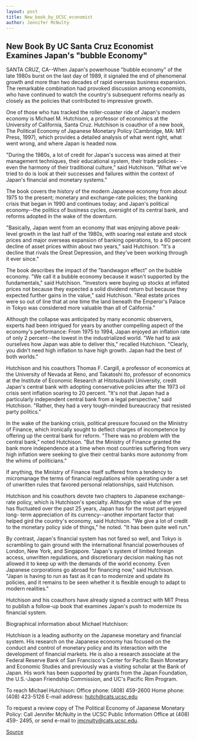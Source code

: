 ```yaml
---
layout: post
title: New_book_by_UCSC_economist
author: Jennifer McNulty
---
```


## New Book By UC Santa Cruz Economist Examines Japan's "bubble Economy"

SANTA CRUZ, CA--When Japan's powerhouse "bubble economy" of the late  1980s burst on the last day of 1989, it signaled the end of phenomenal  growth and more than two decades of rapid overseas business expansion. The  remarkable combination had provoked discussion among economists, who have  continued to watch the country's subsequent reforms nearly as closely as the  policies that contributed to impressive growth.

One of those who has tracked the roller-coaster ride of Japan's modern  economy is Michael M. Hutchison, a professor of economics at the University  of California, Santa Cruz. Hutchison is coauthor of a new book, The Political  Economy of Japanese Monetary Policy (Cambridge, MA: MIT Press, 1997),  which provides a detailed analysis of what went right, what went wrong, and  where Japan is headed now.

"During the 1980s, a lot of credit for Japan's success was aimed at  their management techniques, their educational system, their trade policies- -even the harmony of their traditional culture," said Hutchison. "What we've  tried to do is look at their successes and failures within the context of  Japan's financial and monetary systems."

The book covers the history of the modern Japanese economy from about  1975 to the present; monetary and exchange-rate policies; the banking crisis  that began in 1990 and continues today; and Japan's political economy--the  politics of business cycles, oversight of its central bank, and reforms  adopted in the wake of the downturn.

"Basically, Japan went from an economy that was enjoying above peak- level growth in the last half of the 1980s, with soaring real estate and stock  prices and major overseas expansion of banking operations, to a 60 percent  decline of asset prices within about two years," said Hutchison. "It's a decline  that rivals the Great Depression, and they've been working through it ever  since."

The book describes the impact of the "bandwagon effect" on the bubble  economy. "We call it a bubble economy because it wasn't supported by the  fundamentals," said Hutchison. "Investors were buying up stocks at inflated  prices not because they expected a solid dividend return but because they  expected further gains in the value," said Hutchison. "Real estate prices were  so out of line that at one time the land beneath the Emperor's Palace in Tokyo  was considered more valuable than all of California."

Although the collapse was anticipated by many economic observers,  experts had been intrigued for years by another compelling aspect of the  economy's performance: From 1975 to 1994, Japan enjoyed an inflation rate  of only 2 percent--the lowest in the industrialized world. "We had to ask  ourselves how Japan was able to deliver this," recalled Hutchison. "Clearly,  you didn't need high inflation to have high growth. Japan had the best of both  worlds."

Hutchison and his coauthors Thomas F. Cargill, a professor of economics  at the University of Nevada at Reno, and Takatoshi Ito, professor of  economics at the Institute of Economic Research at Hitotsubashi University,  credit Japan's central bank with adopting conservative policies after the  1973 oil crisis sent inflation soaring to 20 percent. "It's not that Japan had a  particularly independent central bank from a legal perspective," said  Hutchison. "Rather, they had a very tough-minded bureaucracy that resisted  party politics."

In the wake of the banking crisis, political pressure focused on the  Ministry of Finance, which ironically sought to deflect charges of  incompetence by offering up the central bank for reform. "There was no  problem with the central bank," noted Hutchison. "But the Ministry of Finance  granted the bank more independence at a time when most countries suffering  from very high inflation were seeking to give their central banks more  autonomy from the whims of politicians."

If anything, the Ministry of Finance itself suffered from a tendency to  micromanage the terms of financial regulations while operating under a set  of unwritten rules that favored personal relationships, said Hutchison.

Hutchison and his coauthors devote two chapters to Japanese exchange- rate policy, which is Hutchison's specialty. Although the value of the yen has  fluctuated over the past 25 years, Japan has for the most part enjoyed long- term appreciation of its currency--another important factor that helped gird  the country's economy, said Hutchison. "We give a lot of credit to the  monetary policy side of things," he noted. "It has been quite well run."

By contrast, Japan's financial system has not fared so well, and Tokyo  is scrambling to gain ground with the international financial powerhouses of  London, New York, and Singapore. "Japan's system of limited foreign access,  unwritten regulations, and discretionary decision making has not allowed it  to keep up with the demands of the world economy. Even Japanese  corporations go abroad for financing now," said Hutchison. "Japan is having to  run as fast as it can to modernize and update its policies, and it remains to  be seen whether it is flexible enough to adapt to modern realities."

Hutchison and his coauthors have already signed a contract with MIT  Press to publish a follow-up book that examines Japan's push to modernize  its financial system.

Biographical information about Michael Hutchison:

Hutchison is a leading authority on the Japanese monetary and financial  system. His research on the Japanese economy has focused on the conduct and  control of monetary policy and its interaction with the development of  financial markets. He is also a research associate at the Federal Reserve Bank  of San Francisco's Center for Pacific Basin Monetary and Economic Studies  and previously was a visiting scholar at the Bank of Japan. His work has been  supported by grants from the Japan Foundation, the U.S.-Japan Friendship  Commission, and UC's Pacific Rim Program.

To reach Michael Hutchison: Office phone: (408) 459-2600 Home phone: (408) 423-5126 E-mail address: hutch@cats.ucsc.edu

To request a review copy of The Political Economy of Japanese Monetary  Policy: Call Jennifer McNulty in the UCSC Public Information Office at (408) 459- 2495, or send e-mail to jmcnulty@cats.ucsc.edu.

[Source](http://www1.ucsc.edu/news_events/press_releases/archive/97-98/10-97/New_book_by_UCSC_economist.html "Permalink to New_book_by_UCSC_economist")